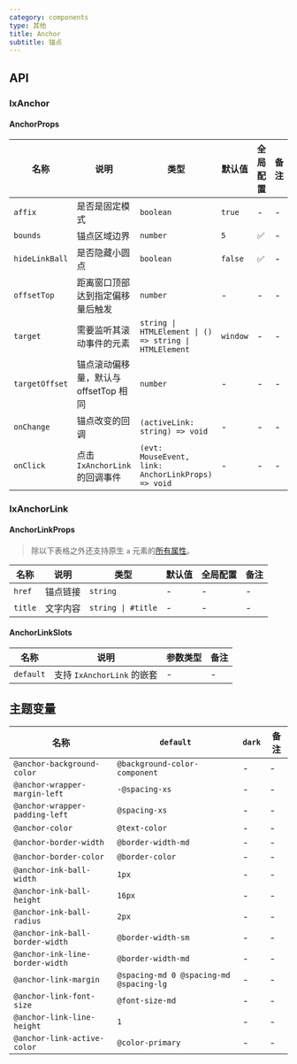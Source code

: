 ```yaml
---
category: components
type: 其他
title: Anchor
subtitle: 锚点
---
```


## API

### IxAnchor

#### AnchorProps

| 名称 | 说明 | 类型  | 默认值 | 全局配置 | 备注 |
| --- | --- | --- | --- | --- | --- |
| `affix` | 是否是固定模式 | `boolean` | `true`  | - | - |
| `bounds` | 锚点区域边界 | `number` | `5` | ✅ | - |
| `hideLinkBall` |是否隐藏小圆点 | `boolean` | `false` | ✅ | - |
| `offsetTop` | 距离窗口顶部达到指定偏移量后触发 | `number` | - | - | - |
| `target` | 需要监听其滚动事件的元素 | `string \| HTMLElement \| () => string \| HTMLElement` | `window` | - | - |
| `targetOffset` | 锚点滚动偏移量，默认与 offsetTop 相同 | `number` | - | - | - |
| `onChange` | 锚点改变的回调 | `(activeLink: string) => void` | - | - | - |
| `onClick` | 点击 `IxAnchorLink` 的回调事件 | `(evt: MouseEvent, link: AnchorLinkProps) => void` | - | - | - |

### IxAnchorLink

#### AnchorLinkProps

> 除以下表格之外还支持原生 `a` 元素的[所有属性](https://developer.mozilla.org/zh-CN/docs/Web/HTML/Element/a)。

| 名称 | 说明 | 类型  | 默认值 | 全局配置 | 备注 |
| --- | --- | --- | --- | --- | --- |
| `href` | 锚点链接 | `string` | - | - | - |
| `title` | 文字内容 | `string \| #title` | - | - | - |

#### AnchorLinkSlots

| 名称 | 说明 | 参数类型 | 备注 |
|  --- | --- | --- | --- |
| `default` | 支持 `IxAnchorLink` 的嵌套 | - | - |

<!--- insert less variable begin  --->
## 主题变量

| 名称 | `default` | `dark` | 备注 |
| --- | --- | --- | --- |
| `@anchor-background-color` | `@background-color-component` | - | - |
| `@anchor-wrapper-margin-left` | `-@spacing-xs` | - | - |
| `@anchor-wrapper-padding-left` | `@spacing-xs` | - | - |
| `@anchor-color` | `@text-color` | - | - |
| `@anchor-border-width` | `@border-width-md` | - | - |
| `@anchor-border-color` | `@border-color` | - | - |
| `@anchor-ink-ball-width` | `1px` | - | - |
| `@anchor-ink-ball-height` | `16px` | - | - |
| `@anchor-ink-ball-radius` | `2px` | - | - |
| `@anchor-ink-ball-border-width` | `@border-width-sm` | - | - |
| `@anchor-ink-line-border-width` | `@border-width-md` | - | - |
| `@anchor-link-margin` | `@spacing-md 0 @spacing-md @spacing-lg` | - | - |
| `@anchor-link-font-size` | `@font-size-md` | - | - |
| `@anchor-link-line-height` | `1` | - | - |
| `@anchor-link-active-color` | `@color-primary` | - | - |
<!--- insert less variable end  --->